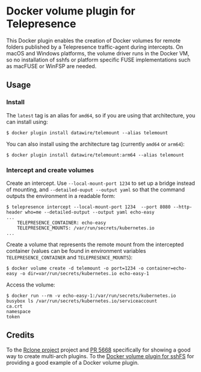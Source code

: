 # Docker volume plugin for Telepresence

This Docker plugin enables the creation of Docker volumes for remote folders published by a Telepresence traffic-agent
during intercepts. On macOS and Windows platforms, the volume driver runs in the Docker VM, so no installation of sshfs
or platform specific FUSE implementations such as macFUSE or WinFSP are needed.

## Usage

### Install

The `latest` tag is an alias for `amd64`, so if you are using that architecture, you can install using:

```console
$ docker plugin install datawire/telemount --alias telemount
```
You can also install using the architecture tag (currently `amd64` or `arm64`):
```console
$ docker plugin install datawire/telemount:arm64 --alias telemount
```

### Intercept and create volumes
Create an intercept. Use `--local-mount-port 1234` to set up a bridge instead of mounting, and `--detailed-ouput --output yaml` so that
the command outputs the environment in a readable form:
```console
$ telepresence intercept --local-mount-port 1234  --port 8080 --http-header who=me --detailed-output --output yaml echo-easy
...
    TELEPRESENCE_CONTAINER: echo-easy
    TELEPRESENCE_MOUNTS: /var/run/secrets/kubernetes.io
...
```
Create a volume that represents the remote mount from the intercepted container (values can be found in environment variables
`TELEPRESENCE_CONTAINER` and `TELEPRESENCE_MOUNTS`):
```console
$ docker volume create -d telemount -o port=1234 -o container=echo-easy -o dir=var/run/secrets/kubernetes.io echo-easy-1
```
Access the volume:
```console
$ docker run --rm -v echo-easy-1:/var/run/secrets/kubernetes.io busybox ls /var/run/secrets/kubernetes.io/serviceaccount
ca.crt
namespace
token
```

## Credits
To the [Rclone project](https://github.com/rclone/rclone) project and [PR 5668](https://github.com/rclone/rclone/pull/5668)
specifically for showing a good way to create multi-arch plugins.
To the [Docker volume plugin for sshFS](https://github.com/vieux/docker-volume-sshfs) for providing a good example of a
Docker volume plugin.